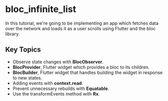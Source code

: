 # bloc_infinite_list

In this tutorial, we're going to be implementing an app which fetches data over the network and loads it as a user scrolls using Flutter and the bloc library.

## Key Topics
- Observe state changes with **BlocObserver**.
- **BlocProvider**, Flutter widget which provides a bloc to its children.
- **BlocBuilder**, Flutter widget that handles building the widget in response to new states.
- Adding events with **context.read**.
- Prevent unnecessary rebuilds with **Equatable**.
- Use the transformEvents method with **Rx**.
